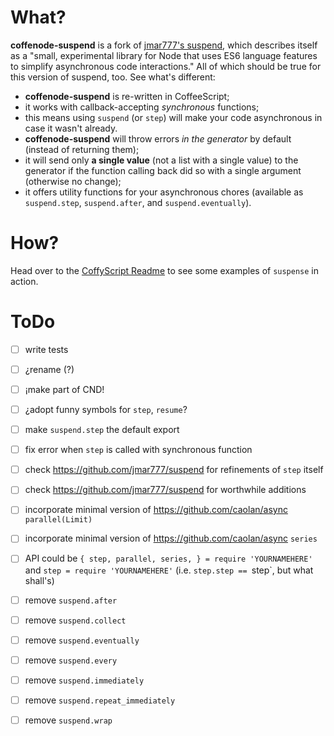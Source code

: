 

# What?

**coffenode-suspend** is a fork of [jmar777's suspend](https://github.com/jmar777/suspend), which describes itself
as a "small, experimental library for Node that uses ES6 language features to simplify asynchronous code interactions."
All of which should be true for this version of suspend, too. See what's different:

* **coffenode-suspend** is re-written in CoffeeScript;
* it works with callback-accepting *synchronous* functions;
* this means using `suspend` (or `step`) will make your code asynchronous in case it wasn't already.
* **coffenode-suspend** will throw errors *in the generator* by default (instead of returning them);
* it will send only **a single value** (not a list with a single value) to the generator if the function calling
  back did so with a single argument (otherwise no change);
* it offers utility functions for your asynchronous chores (available as `suspend.step`, `suspend.after`, and
  `suspend.eventually`).

# How?

Head over to the [CoffyScript Readme](https://github.com/loveencounterflow/coffy-script#suspension-2) to see
some examples of `suspense` in action.


# ToDo

* [ ] write tests
* [ ] ¿rename (?)
* [ ] ¡make part of CND!
* [ ] ¿adopt funny symbols for `step`, `resume`?
* [ ] make `suspend.step` the default export
* [ ] fix error when `step` is called with synchronous function
* [ ] check https://github.com/jmar777/suspend for refinements of `step` itself
* [ ] check https://github.com/jmar777/suspend for worthwhile additions
* [ ] incorporate minimal version of https://github.com/caolan/async `parallel(Limit)`
* [ ] incorporate minimal version of https://github.com/caolan/async `series`
* [ ] API could be `{ step, parallel, series, } = require 'YOURNAMEHERE'` and `step = require 'YOURNAMEHERE'`
  (i.e. `step.step == `step`, but what shall's)
* [ ] remove `suspend.after`
* [ ] remove `suspend.collect`
* [ ] remove `suspend.eventually`
* [ ] remove `suspend.every`
* [ ] remove `suspend.immediately`
* [ ] remove `suspend.repeat_immediately`
* [ ] remove `suspend.wrap`





